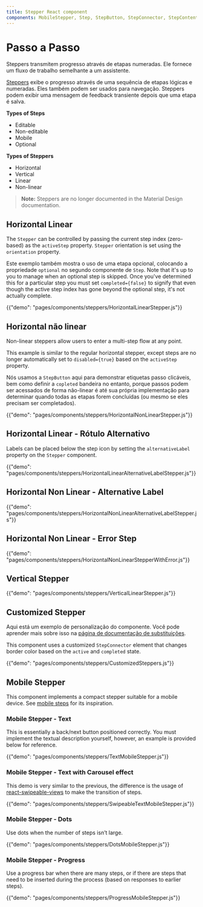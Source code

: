 ```yaml
---
title: Stepper React component
components: MobileStepper, Step, StepButton, StepConnector, StepContent, StepIcon, StepLabel, Stepper
---
```


# Passo a Passo

<p class="description">Steppers transmitem progresso através de etapas numeradas. Ele fornece um fluxo de trabalho semelhante a um assistente.</p>

[Steppers](https://material.io/archive/guidelines/components/steppers.html) exibe o progresso através de uma sequência de etapas lógicas e numeradas. Eles também podem ser usados para navegação. Steppers podem exibir uma mensagem de feedback transiente depois que uma etapa é salva.

**Types of Steps**

- Editable
- Non-editable
- Mobile
- Optional

**Types of Steppers**

- Horizontal
- Vertical
- Linear
- Non-linear

> **Note:** Steppers are no longer documented in the Material Design documentation.

## Horizontal Linear

The `Stepper` can be controlled by passing the current step index (zero-based) as the `activeStep` property. `Stepper` orientation is set using the `orientation` property.

Este exemplo também mostra o uso de uma etapa opcional, colocando a propriedade `optional` no segundo componente de `Step`. Note that it's up to you to manage when an optional step is skipped. Once you've determined this for a particular step you must set `completed={false}` to signify that even though the active step index has gone beyond the optional step, it's not actually complete.

{{"demo": "pages/components/steppers/HorizontalLinearStepper.js"}}

## Horizontal não linear

Non-linear steppers allow users to enter a multi-step flow at any point.

This example is similar to the regular horizontal stepper, except steps are no longer automatically set to `disabled={true}` based on the `activeStep` property.

Nós usamos a `StepButton` aqui para demonstrar etiquetas passo clicáveis, bem como definir a `copleted` bandeira no entanto, porque passos podem ser acessados de forma não-linear é até sua própria implementação para determinar quando todas as etapas forem concluídas (ou mesmo se eles precisam ser completados).

{{"demo": "pages/components/steppers/HorizontalNonLinearStepper.js"}}

## Horizontal Linear - Rótulo Alternativo

Labels can be placed below the step icon by setting the `alternativeLabel` property on the `Stepper` component.

{{"demo": "pages/components/steppers/HorizontalLinearAlternativeLabelStepper.js"}}

## Horizontal Non Linear - Alternative Label

{{"demo": "pages/components/steppers/HorizontalNonLinearAlternativeLabelStepper.js"}}

## Horizontal Non Linear - Error Step

{{"demo": "pages/components/steppers/HorizontalNonLinearStepperWithError.js"}}

## Vertical Stepper

{{"demo": "pages/components/steppers/VerticalLinearStepper.js"}}

## Customized Stepper

Aqui está um exemplo de personalização do componente. Você pode aprender mais sobre isso na [página de documentação de substituições](/customization/components/).

This component uses a customized `StepConnector` element that changes border color based on the `active` and `completed` state.

{{"demo": "pages/components/steppers/CustomizedSteppers.js"}}

## Mobile Stepper

This component implements a compact stepper suitable for a mobile device. See [mobile steps](https://material.io/archive/guidelines/components/steppers.html#steppers-types-of-steps) for its inspiration.

### Mobile Stepper - Text

This is essentially a back/next button positioned correctly. You must implement the textual description yourself, however, an example is provided below for reference.

{{"demo": "pages/components/steppers/TextMobileStepper.js"}}

### Mobile Stepper - Text with Carousel effect

This demo is very similar to the previous, the difference is the usage of [react-swipeable-views](https://github.com/oliviertassinari/react-swipeable-views) to make the transition of steps.

{{"demo": "pages/components/steppers/SwipeableTextMobileStepper.js"}}

### Mobile Stepper - Dots

Use dots when the number of steps isn’t large.

{{"demo": "pages/components/steppers/DotsMobileStepper.js"}}

### Mobile Stepper - Progress

Use a progress bar when there are many steps, or if there are steps that need to be inserted during the process (based on responses to earlier steps).

{{"demo": "pages/components/steppers/ProgressMobileStepper.js"}}